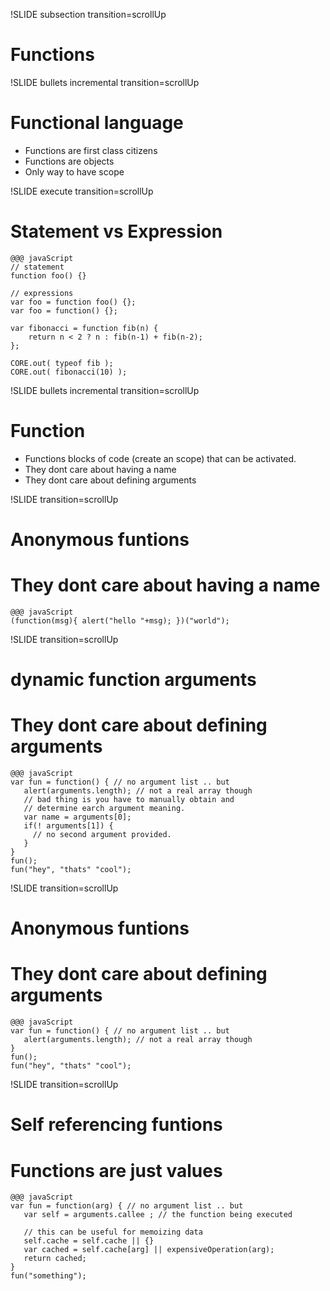 !SLIDE subsection transition=scrollUp

# Functions #

!SLIDE bullets incremental transition=scrollUp
# Functional language #

* Functions are first class citizens
* Functions are objects
* Only way to have scope

!SLIDE execute transition=scrollUp
# Statement vs Expression #

    @@@ javaScript
    // statement
    function foo() {}

    // expressions
    var foo = function foo() {};
    var foo = function() {};

    var fibonacci = function fib(n) {
        return n < 2 ? n : fib(n-1) + fib(n-2);
    };

    CORE.out( typeof fib );
    CORE.out( fibonacci(10) );

!SLIDE bullets incremental transition=scrollUp
# Function #

* Functions blocks of code (create an scope) that can be activated.
* They dont care about having a name
* They dont care about defining arguments

!SLIDE transition=scrollUp
# Anonymous funtions #
# They dont care about having a name #

    @@@ javaScript
    (function(msg){ alert("hello "+msg); })("world");

!SLIDE transition=scrollUp
# dynamic function arguments #
# They dont care about defining arguments #

    @@@ javaScript
    var fun = function() { // no argument list .. but
       alert(arguments.length); // not a real array though
       // bad thing is you have to manually obtain and
       // determine earch argument meaning.
       var name = arguments[0];
       if(! arguments[1]) {
         // no second argument provided.
       }
    }
    fun();
    fun("hey", "thats" "cool");

!SLIDE transition=scrollUp
# Anonymous funtions #
# They dont care about defining arguments #

    @@@ javaScript
    var fun = function() { // no argument list .. but
       alert(arguments.length); // not a real array though
    }
    fun();
    fun("hey", "thats" "cool");

!SLIDE transition=scrollUp
# Self referencing funtions #
# Functions are just values #

    @@@ javaScript
    var fun = function(arg) { // no argument list .. but
       var self = arguments.callee ; // the function being executed

       // this can be useful for memoizing data
       self.cache = self.cache || {}
       var cached = self.cache[arg] || expensiveOperation(arg);
       return cached;
    }
    fun("something");

